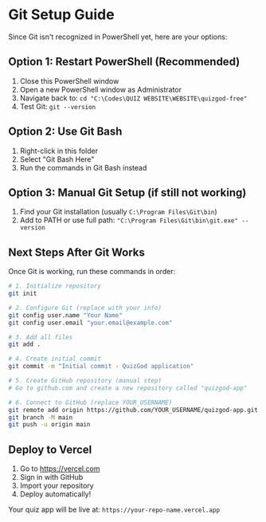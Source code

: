 # Git Setup Guide

Since Git isn't recognized in PowerShell yet, here are your options:

## Option 1: Restart PowerShell (Recommended)
1. Close this PowerShell window
2. Open a new PowerShell window as Administrator
3. Navigate back to: `cd "C:\Codes\QUIZ WEBSITE\WEBSITE\quizgod-free"`
4. Test Git: `git --version`

## Option 2: Use Git Bash
1. Right-click in this folder
2. Select "Git Bash Here"
3. Run the commands in Git Bash instead

## Option 3: Manual Git Setup (if still not working)
1. Find your Git installation (usually `C:\Program Files\Git\bin`)
2. Add to PATH or use full path: `"C:\Program Files\Git\bin\git.exe" --version`

## Next Steps After Git Works
Once Git is working, run these commands in order:

```bash
# 1. Initialize repository
git init

# 2. Configure Git (replace with your info)
git config user.name "Your Name"
git config user.email "your.email@example.com"

# 3. Add all files
git add .

# 4. Create initial commit
git commit -m "Initial commit - QuizGod application"

# 5. Create GitHub repository (manual step)
# Go to github.com and create a new repository called "quizgod-app"

# 6. Connect to GitHub (replace YOUR_USERNAME)
git remote add origin https://github.com/YOUR_USERNAME/quizgod-app.git
git branch -M main
git push -u origin main
```

## Deploy to Vercel
1. Go to https://vercel.com
2. Sign in with GitHub
3. Import your repository
4. Deploy automatically!

Your quiz app will be live at: `https://your-repo-name.vercel.app`